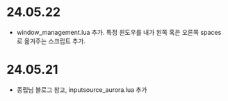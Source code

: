# 24.05.22

- window_management.lua 추가. 특정 윈도우를 내가 왼쪽 혹은 오른쪽 spaces 로 옮겨주는 스크립트 추가.

# 24.05.21

- 종립님 블로그 참고, inputsource_aurora.lua 추가
